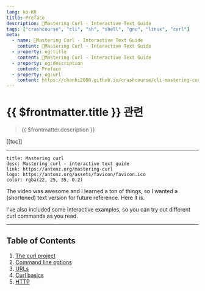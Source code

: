 ```yaml
---
lang: ko-KR
title: Preface
description: 🐚Mastering Curl - Interactive Text Guide
tags: ["crashcourse", "cli", "sh", "shell", "gnu", "linux", "curl"]
meta:
  - name: 🐚Mastering Curl - Interactive Text Guide
    content: 🐚Mastering Curl - Interactive Text Guide
  - property: og:title
    content: 🐚Mastering Curl - Interactive Text Guide
  - property: og:description
    content: Preface
  - property: og:url
    content: https://chanhi2000.github.io/crashcourse/cli-mastering-curl-interactive-text-guide.html
---
```


# {{ $frontmatter.title }} 관련

> {{ $frontmatter.description }}

[[toc]]

---

```card
title: Mastering curl 
desc: Mastering curl - interactive text guide
link: https://antonz.org/mastering-curl
logo: https://antonz.org/assets/favicon/favicon.ico
color: rgba(22, 25, 35, 0.2)
```

<!-- https://https://antonz.org/mastering-curl -->

<YouTube id="V5vZWHP-RqU" />

The video was awesome and I learned a ton of things, so I wanted a (shortened) text version for future reference. Here it is.

I've also included some interactive examples, so you can try out different curl commands as you read.

---

## Table of Contents

1. [The curl project](01-the-curl-project.md)
2. [Command line options](02-command-line-options.md)
3. [URLs](03-urls.md)
4. [Curl basics](04-curl-basics.md)
5. [HTTP](05-http.md)